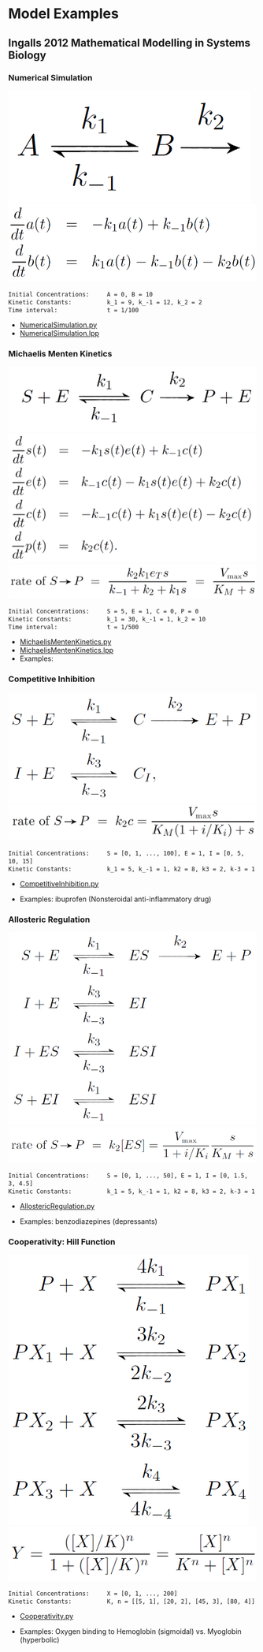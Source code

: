 # Model Examples

## Ingalls 2012 Mathematical Modelling in Systems Biology

### Numerical Simulation
[comment]: <> (<img src="Ingalls2012_Model2.18_NumericalSimulation_Model.png">)
![NumericalSimulation](Ingalls2012_Model2.18_NumericalSimulation_Model.png "sda")
![NumericalSimulation](Ingalls2012_Model2.18_NumericalSimulation_Eqn.png)

    Initial Concentrations:     A = 0, B = 10
    Kinetic Constants:          k_1 = 9, k_-1 = 12, k_2 = 2
    Time interval:              t = 1/100

- [NumericalSimulation.py](Ingalls2012_Model2.18_NumericalSimulation.py)
- [NumericalSimulation.lpp](Ingalls2012_Model2.18_NumericalSimulation.lpp)

### Michaelis Menten Kinetics
![MichaelisMentenKinetics](Ingalls2012_Model3.2_MichaelisMenten_Model.png)
![MichaelisMentenKinetics](Ingalls2012_Model3.2_MichaelisMenten_Eqn1.png)
![MichaelisMentenKinetics](Ingalls2012_Model3.2_MichaelisMenten_Eqn2.png)
    
    Initial Concentrations:     S = 5, E = 1, C = 0, P = 0
    Kinetic Constants:          k_1 = 30, k_-1 = 1, k_2 = 10
    Time interval:              t = 1/500

- [MichaelisMentenKinetics.py](Ingalls2012_Model3.2_MichaelisMenten.py)
- [MichaelisMentenKinetics.lpp](Ingalls2012_Model3.2_MichaelisMenten.lpp)
- Examples:

### Competitive Inhibition
![CompetitiveInhibition](Ingalls2012_Model3.13x_CompetitiveInhibition_Model.png)
![CompetitiveInhibition](Ingalls2012_Model3.13x_CompetitiveInhibition_Eqn.png)

    Initial Concentrations:     S = [0, 1, ..., 100], E = 1, I = [0, 5, 10, 15]
    Kinetic Constants:          k_1 = 5, k_-1 = 1, k2 = 8, k3 = 2, k-3 = 1

- [CompetitiveInhibition.py](Ingalls2012_Model3.13x_CompetitiveInhibition.py)

[comment]: <> (- [AllostericRegulation.lpp]&#40;Ingalls2012_Model3.13x_CompetitiveInhibition.lpp&#41;)
- Examples: ibuprofen (Nonsteroidal anti-inflammatory drug)

### Allosteric Regulation
![AllostericRegulation](Ingalls2012_Model3.14_AllostericRegulation_Model.png)
![AllostericRegulation](Ingalls2012_Model3.14_AllostericRegulation_Eqn.png)

    Initial Concentrations:     S = [0, 1, ..., 50], E = 1, I = [0, 1.5, 3, 4.5]
    Kinetic Constants:          k_1 = 5, k_-1 = 1, k2 = 8, k3 = 2, k-3 = 1

- [AllostericRegulation.py](Ingalls2012_Model3.14_AllostericRegulation.py)

[comment]: <> (- [AllostericRegulation.lpp]&#40;Ingalls2012_Model3.14_AllostericRegulation.lpp&#41;)
- Examples: benzodiazepines (depressants)

### Cooperativity: Hill Function
![Cooperativity](Ingalls2012_Model3.16_Cooperativity_Model.png)
![Cooperativity](Ingalls2012_Model3.16_Cooperativity_Eqn.png)

    Initial Concentrations:     X = [0, 1, ..., 200]
    Kinetic Constants:          K, n = [[5, 1], [20, 2], [45, 3], [80, 4]] 

- [Cooperativity.py](Ingalls2012_Model3.16_Cooperativity.py)

[comment]: <> (- [Cooperativity.lpp]&#40;Ingalls2012_Model3.16_Cooperativity.lpp&#41;)
- Examples: Oxygen binding to Hemoglobin (sigmoidal) vs. Myoglobin (hyperbolic)
